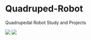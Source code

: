# Quadruped-Robot
Quadrupedal Robot Study and Projects
<div align="left">
	<img src="https://img.shields.io/badge/MATLAB-3DDC84?style=flat&logo=Java&logoColor=white" />
	<img src="https://img.shields.io/badge/unity-%23000000.svg?style=flat&logo=Java&logoColor=black" />
</div>
